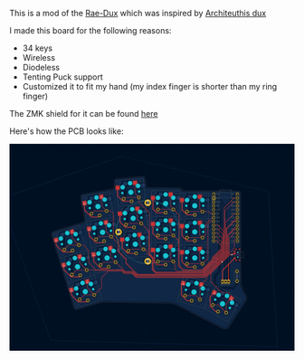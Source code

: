 This is a mod of the [Rae-Dux](https://github.com/andrewjrae/rae-dux) which was inspired by [Architeuthis dux](https://github.com/tapioki/cephalopoda/tree/main/Architeuthis%20dux)

I made this board for the following reasons:

- 34 keys
- Wireless
- Diodeless
- Tenting Puck support
- Customized it to fit my hand (my index finger is shorter than my ring finger)

The ZMK shield for it can be found [here](https://github.com/AlaaSaadAbdo/zmk-config/tree/master/config/boards/shields/34w_ducks) 

Here's how the PCB looks like:

![keeb](images/pcb.png)
